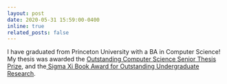 ```yaml
---
layout: post
date: 2020-05-31 15:59:00-0400
inline: true
related_posts: false
---
```


I have graduated from Princeton University with a BA in Computer Science! My thesis was awarded the [Outstanding Computer Science Senior Thesis Prize](https://www.cs.princeton.edu/news/congratulations-department-computer-science-class-2020), and the[ Sigma Xi Book Award for Outstanding Undergraduate Research](https://www.cs.princeton.edu/news/congratulations-department-computer-science-class-2020). 